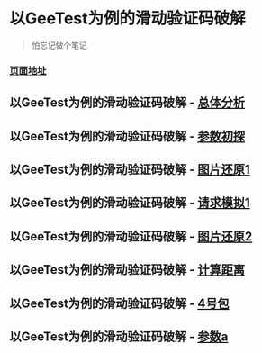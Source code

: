 # 以GeeTest为例的滑动验证码破解
    
> 怕忘记做个笔记

### [页面地址](https://zhuanlan.zhihu.com/windev)

## 以GeeTest为例的滑动验证码破解 - [总体分析](https://zhuanlan.zhihu.com/p/22404294)

## 以GeeTest为例的滑动验证码破解 - [参数初探](https://zhuanlan.zhihu.com/p/22407781)

## 以GeeTest为例的滑动验证码破解 - [图片还原1](https://zhuanlan.zhihu.com/p/22421494)

## 以GeeTest为例的滑动验证码破解 - [请求模拟1](https://zhuanlan.zhihu.com/p/22422012)

## 以GeeTest为例的滑动验证码破解 - [图片还原2](https://zhuanlan.zhihu.com/p/22472285)

## 以GeeTest为例的滑动验证码破解 - [计算距离](https://zhuanlan.zhihu.com/p/22491717)

## 以GeeTest为例的滑动验证码破解 - [4号包](https://zhuanlan.zhihu.com/p/22765182)

## 以GeeTest为例的滑动验证码破解 - [参数a](https://zhuanlan.zhihu.com/p/22866110)